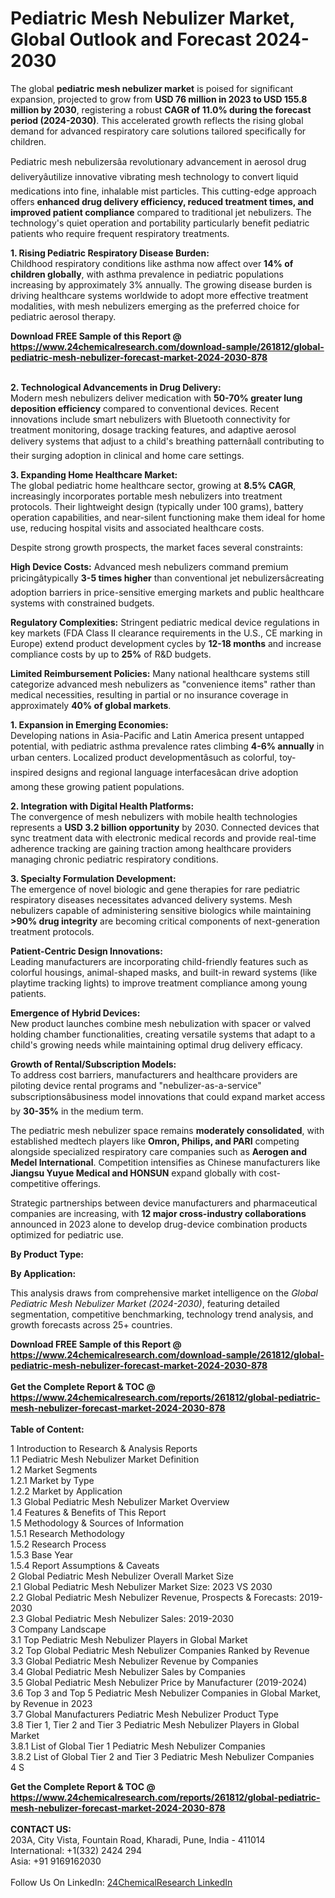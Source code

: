<h1>Pediatric Mesh Nebulizer Market, Global Outlook and Forecast 2024-2030</h1><p>The global <strong>pediatric mesh nebulizer market</strong> is poised for significant expansion, projected to grow from <strong>USD 76 million in 2023 to USD 155.8 million by 2030</strong>, registering a robust <strong>CAGR of 11.0% during the forecast period (2024-2030)</strong>. This accelerated growth reflects the rising global demand for advanced respiratory care solutions tailored specifically for children.</p><p>Pediatric mesh nebulizersâa revolutionary advancement in aerosol drug deliveryâutilize innovative vibrating mesh technology to convert liquid medications into fine, inhalable mist particles. This cutting-edge approach offers <strong>enhanced drug delivery efficiency, reduced treatment times, and improved patient compliance</strong> compared to traditional jet nebulizers. The technology's quiet operation and portability particularly benefit pediatric patients who require frequent respiratory treatments.</p><p><strong>1. Rising Pediatric Respiratory Disease Burden:</strong><br>
Childhood respiratory conditions like asthma now affect over <strong>14% of children globally</strong>, with asthma prevalence in pediatric populations increasing by approximately 3% annually. The growing disease burden is driving healthcare systems worldwide to adopt more effective treatment modalities, with mesh nebulizers emerging as the preferred choice for pediatric aerosol therapy.</p><div><b>Download FREE Sample of this Report @ 
            <a href="https://www.24chemicalresearch.com/download-sample/261812/global-pediatric-mesh-nebulizer-forecast-market-2024-2030-878">
            https://www.24chemicalresearch.com/download-sample/261812/global-pediatric-mesh-nebulizer-forecast-market-2024-2030-878</a></b></div><br><p><strong>2. Technological Advancements in Drug Delivery:</strong><br>
Modern mesh nebulizers deliver medication with <strong>50-70% greater lung deposition efficiency</strong> compared to conventional devices. Recent innovations include smart nebulizers with Bluetooth connectivity for treatment monitoring, dosage tracking features, and adaptive aerosol delivery systems that adjust to a child's breathing patternâall contributing to their surging adoption in clinical and home care settings.</p><p><strong>3. Expanding Home Healthcare Market:</strong><br>
The global pediatric home healthcare sector, growing at <strong>8.5% CAGR</strong>, increasingly incorporates portable mesh nebulizers into treatment protocols. Their lightweight design (typically under 100 grams), battery operation capabilities, and near-silent functioning make them ideal for home use, reducing hospital visits and associated healthcare costs.</p><p>Despite strong growth prospects, the market faces several constraints:</p><p><strong>High Device Costs:</strong> Advanced mesh nebulizers command premium pricingâtypically <strong>3-5 times higher</strong> than conventional jet nebulizersâcreating adoption barriers in price-sensitive emerging markets and public healthcare systems with constrained budgets.</p><p><strong>Regulatory Complexities:</strong> Stringent pediatric medical device regulations in key markets (FDA Class II clearance requirements in the U.S., CE marking in Europe) extend product development cycles by <strong>12-18 months</strong> and increase compliance costs by up to <strong>25%</strong> of R&amp;D budgets.</p><p><strong>Limited Reimbursement Policies:</strong> Many national healthcare systems still categorize advanced mesh nebulizers as "convenience items" rather than medical necessities, resulting in partial or no insurance coverage in approximately <strong>40% of global markets</strong>.</p><p><strong>1. Expansion in Emerging Economies:</strong><br>
Developing nations in Asia-Pacific and Latin America present untapped potential, with pediatric asthma prevalence rates climbing <strong>4-6% annually</strong> in urban centers. Localized product developmentâsuch as colorful, toy-inspired designs and regional language interfacesâcan drive adoption among these growing patient populations.</p><p><strong>2. Integration with Digital Health Platforms:</strong><br>
The convergence of mesh nebulizers with mobile health technologies represents a <strong>USD 3.2 billion opportunity</strong> by 2030. Connected devices that sync treatment data with electronic medical records and provide real-time adherence tracking are gaining traction among healthcare providers managing chronic pediatric respiratory conditions.</p><p><strong>3. Specialty Formulation Development:</strong><br>
The emergence of novel biologic and gene therapies for rare pediatric respiratory diseases necessitates advanced delivery systems. Mesh nebulizers capable of administering sensitive biologics while maintaining <strong>&gt;90% drug integrity</strong> are becoming critical components of next-generation treatment protocols.</p><p><strong>Patient-Centric Design Innovations:</strong><br>
	Leading manufacturers are incorporating child-friendly features such as colorful housings, animal-shaped masks, and built-in reward systems (like playtime tracking lights) to improve treatment compliance among young patients.</p><p><strong>Emergence of Hybrid Devices:</strong><br>
	New product launches combine mesh nebulization with spacer or valved holding chamber functionalities, creating versatile systems that adapt to a child's growing needs while maintaining optimal drug delivery efficacy.</p><p><strong>Growth of Rental/Subscription Models:</strong><br>
	To address cost barriers, manufacturers and healthcare providers are piloting device rental programs and "nebulizer-as-a-service" subscriptionsâbusiness model innovations that could expand market access by <strong>30-35%</strong> in the medium term.</p><p>The pediatric mesh nebulizer space remains <strong>moderately consolidated</strong>, with established medtech players like <strong>Omron, Philips, and PARI</strong> competing alongside specialized respiratory care companies such as <strong>Aerogen and Medel International</strong>. Competition intensifies as Chinese manufacturers like <strong>Jiangsu Yuyue Medical and HONSUN</strong> expand globally with cost-competitive offerings.</p><p>Strategic partnerships between device manufacturers and pharmaceutical companies are increasing, with <strong>12 major cross-industry collaborations</strong> announced in 2023 alone to develop drug-device combination products optimized for pediatric use.</p><p><strong>By Product Type:</strong></p><p><strong>By Application:</strong></p><p>This analysis draws from comprehensive market intelligence on the <em>Global Pediatric Mesh Nebulizer Market (2024-2030)</em>, featuring detailed segmentation, competitive benchmarking, technology trend analysis, and growth forecasts across 25+ countries.</p><div><b>Download FREE Sample of this Report @ 
            <a href="https://www.24chemicalresearch.com/download-sample/261812/global-pediatric-mesh-nebulizer-forecast-market-2024-2030-878">
            https://www.24chemicalresearch.com/download-sample/261812/global-pediatric-mesh-nebulizer-forecast-market-2024-2030-878</a></b></div><br><div><b>Get the Complete Report & TOC @ 
            <a href="https://www.24chemicalresearch.com/reports/261812/global-pediatric-mesh-nebulizer-forecast-market-2024-2030-878">
            https://www.24chemicalresearch.com/reports/261812/global-pediatric-mesh-nebulizer-forecast-market-2024-2030-878</a></b></div><br>
            <b>Table of Content:</b><p>1 Introduction to Research & Analysis Reports<br />
    1.1 Pediatric Mesh Nebulizer Market Definition<br />
    1.2 Market Segments<br />
        1.2.1 Market by Type<br />
        1.2.2 Market by Application<br />
    1.3 Global Pediatric Mesh Nebulizer Market Overview<br />
    1.4 Features & Benefits of This Report<br />
    1.5 Methodology & Sources of Information<br />
        1.5.1 Research Methodology<br />
        1.5.2 Research Process<br />
        1.5.3 Base Year<br />
        1.5.4 Report Assumptions & Caveats<br />
2 Global Pediatric Mesh Nebulizer Overall Market Size<br />
    2.1 Global Pediatric Mesh Nebulizer Market Size: 2023 VS 2030<br />
    2.2 Global Pediatric Mesh Nebulizer Revenue, Prospects & Forecasts: 2019-2030<br />
    2.3 Global Pediatric Mesh Nebulizer Sales: 2019-2030<br />
3 Company Landscape<br />
    3.1 Top Pediatric Mesh Nebulizer Players in Global Market<br />
    3.2 Top Global Pediatric Mesh Nebulizer Companies Ranked by Revenue<br />
    3.3 Global Pediatric Mesh Nebulizer Revenue by Companies<br />
    3.4 Global Pediatric Mesh Nebulizer Sales by Companies<br />
    3.5 Global Pediatric Mesh Nebulizer Price by Manufacturer (2019-2024)<br />
    3.6 Top 3 and Top 5 Pediatric Mesh Nebulizer Companies in Global Market, by Revenue in 2023<br />
    3.7 Global Manufacturers Pediatric Mesh Nebulizer Product Type<br />
    3.8 Tier 1, Tier 2 and Tier 3 Pediatric Mesh Nebulizer Players in Global Market<br />
        3.8.1 List of Global Tier 1 Pediatric Mesh Nebulizer Companies<br />
        3.8.2 List of Global Tier 2 and Tier 3 Pediatric Mesh Nebulizer Companies<br />
4 S</p><div><b>Get the Complete Report & TOC @ 
            <a href="https://www.24chemicalresearch.com/reports/261812/global-pediatric-mesh-nebulizer-forecast-market-2024-2030-878">
            https://www.24chemicalresearch.com/reports/261812/global-pediatric-mesh-nebulizer-forecast-market-2024-2030-878</a></b></div><br><b>CONTACT US:</b><br>
            203A, City Vista, Fountain Road, Kharadi, Pune, India - 411014<br>
            International: +1(332) 2424 294<br>
            Asia: +91 9169162030 <br><br>
            Follow Us On LinkedIn: <a href="https://www.linkedin.com/company/24chemicalresearch/">24ChemicalResearch LinkedIn</a>
